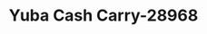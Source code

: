 ---
f_zip-code: 95993
f_state-code: CA
title: Yuba Cash Carry-28968
f_phone: 530-673-9800
f_city-only: Yuba City
f_address: 1624 Starr Dr Yuba City
f_location-unique-id: '28968'
slug: yuba-cash-carry-28968
updated-on: '2024-05-30T13:46:58.046Z'
created-on: '2024-05-30T13:36:59.803Z'
published-on: '2024-05-30T13:54:32.469Z'
f_city-state: cms/city/yuba-city-ca.md
f_company: cms/company/yuba-cash-carry.md
f_state: cms/state/california.md
layout: '[payday-loan].html'
tags: payday-loan
---